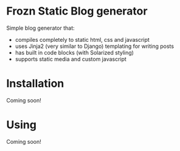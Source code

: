 # Frozn Static Blog generator

Simple blog generator that:

* compiles completely to static html, css and javascript
* uses Jinja2 (very similar to Django) templating for writing posts
* has built in code blocks (with Solarized styling)
* supports static media and custom javascript

# Installation

Coming soon!

# Using

Coming soon!

